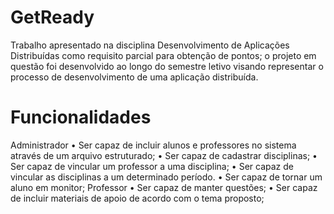 # GetReady

Trabalho apresentado na disciplina Desenvolvimento de Aplicações Distribuídas como requisito parcial para obtenção de pontos; o projeto em questão foi desenvolvido ao longo do semestre letivo visando representar o processo de desenvolvimento de uma aplicação distribuída.

# Funcionalidades

Administrador
• Ser capaz de incluir alunos e professores no sistema através de um arquivo estruturado;
• Ser capaz de cadastrar disciplinas;
• Ser capaz de vincular um professor a uma disciplina;
• Ser capaz de vincular as disciplinas a um determinado período.
• Ser capaz de tornar um aluno em monitor;
Professor
• Ser capaz de manter questões;
• Ser capaz de incluir materiais de apoio de acordo com o tema proposto;
